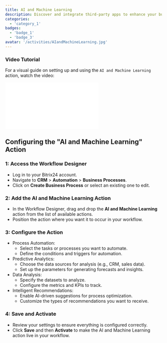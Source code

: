 ```yaml
---
title: AI and Machine Learning
description: Discover and integrate third-party apps to enhance your business.
categories: 
  - 'category_1'
badges: 
  - 'badge_1'
  - 'badge_3'
avatar: '/activities/AIandMachineLearning.jpg'
---
```

### Video Tutorial

For a visual guide on setting up and using the `AI and Machine Learning` action, watch the video:

<iframe
  class="aspect-video w-full my-6 rounded shadow-md"
  src="//www.youtube.com/embed/OyzJd8BcTfY?feature=oembed&rel=0"
  frameborder="0"
  allow="accelerometer; autoplay; encrypted-media; gyroscope"
  allowfullscreen>
</iframe>

## **Configuring the "AI and Machine Learning" Action**

### 1: Access the Workflow Designer
- Log in to your Bitrix24 account.
- Navigate to **CRM** > **Automation** > **Business Processes**.
- Click on **Create Business Process** or select an existing one to edit.

### 2: Add the AI and Machine Learning Action
- In the Workflow Designer, drag and drop the **AI and Machine Learning** action from the list of available actions.
- Position the action where you want it to occur in your workflow.

### 3: Configure the Action
- Process Automation:
  - Select the tasks or processes you want to automate.
  - Define the conditions and triggers for automation.
- Predictive Analytics:
  - Choose the data sources for analysis (e.g., CRM, sales data).
  - Set up the parameters for generating forecasts and insights.
- Data Analysis:
  - Specify the datasets to analyze.
  - Configure the metrics and KPIs to track.
- Intelligent Recommendations:
  - Enable AI-driven suggestions for process optimization.
  - Customize the types of recommendations you want to receive.

### 4: Save and Activate
- Review your settings to ensure everything is configured correctly.
- Click **Save** and then **Activate** to make the AI and Machine Learning action live in your workflow. 
